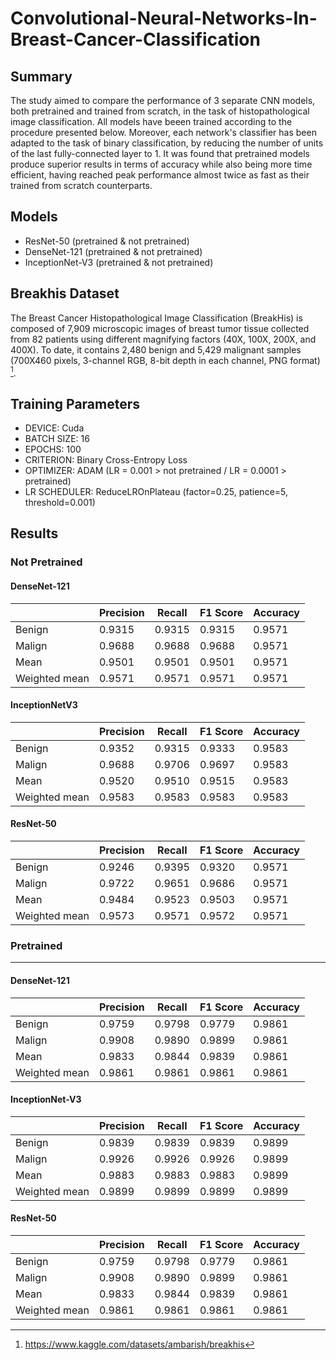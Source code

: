 # Convolutional-Neural-Networks-In-Breast-Cancer-Classification

## Summary

The study aimed to compare the performance of 3 separate CNN models, both pretrained and trained from scratch, in the task of histopathological image classification. All models have beeen trained according to the procedure presented below. Moreover, each network's classifier has been adapted to the task of binary classification, by reducing the number of units of the last fully-connected layer to 1. It was found that pretrained models produce superior results in terms of accuracy while also being more time efficient, having reached peak performance almost twice as fast as their trained from scratch counterparts.  


## Models
- ResNet-50 (pretrained & not pretrained)
- DenseNet-121 (pretrained & not pretrained)
- InceptionNet-V3 (pretrained & not pretrained)

## Breakhis Dataset
The Breast Cancer Histopathological Image Classification (BreakHis) is composed of 7,909 microscopic images of breast tumor tissue collected from 82 patients using different magnifying factors (40X, 100X, 200X, and 400X). To date, it contains 2,480 benign and 5,429 malignant samples (700X460 pixels, 3-channel RGB, 8-bit depth in each channel, PNG format) [^1].

## Training Parameters  
- DEVICE: Cuda
- BATCH SIZE: 16
- EPOCHS: 100
- CRITERION: Binary Cross-Entropy Loss
- OPTIMIZER: ADAM (LR = 0.001 > not pretrained / LR = 0.0001 > pretrained)
- LR SCHEDULER: ReduceLROnPlateau (factor=0.25, patience=5, threshold=0.001)

## Results

### Not Pretrained

#### DenseNet-121  

| | Precision | Recall | F1 Score | Accuracy |
|--|-----------|---------|---------|----------|
| Benign | 0.9315 | 0.9315 | 0.9315 | 0.9571 |
| Malign | 0.9688 | 0.9688 | 0.9688 | 0.9571 |
| Mean | 0.9501 | 0.9501 | 0.9501 | 0.9571 |
| Weighted mean | 0.9571 | 0.9571 | 0.9571 | 0.9571 |

#### InceptionNetV3

| | Precision | Recall | F1 Score | Accuracy |
|--|-----------|---------|---------|----------|
| Benign | 0.9352 | 0.9315 | 0.9333 | 0.9583 |
| Malign | 0.9688 | 0.9706 | 0.9697 | 0.9583 |
| Mean | 0.9520 | 0.9510 | 0.9515 | 0.9583 |
| Weighted mean | 0.9583 | 0.9583 | 0.9583 | 0.9583 |

#### ResNet-50 

| | Precision | Recall | F1 Score | Accuracy |
|--|-----------|---------|---------|----------|
| Benign | 0.9246 | 0.9395  | 0.9320 | 0.9571 |
| Malign | 0.9722 | 0.9651 | 0.9686  | 0.9571 |
| Mean | 0.9484 | 0.9523 | 0.9503 | 0.9571 |
| Weighted mean | 0.9573 | 0.9571 | 0.9572 | 0.9571 |

### Pretrained
---
#### DenseNet-121

| | Precision | Recall | F1 Score | Accuracy |
|--|-----------|---------|---------|----------|
| Benign | 0.9759 | 0.9798 | 0.9779 | 0.9861 |
| Malign | 0.9908 | 0.9890  | 0.9899 | 0.9861 |
| Mean | 0.9833 | 0.9844 | 0.9839 | 0.9861 |
| Weighted mean | 0.9861 | 0.9861 | 0.9861 | 0.9861 |

#### InceptionNet-V3

| | Precision | Recall | F1 Score | Accuracy |
|--|-----------|---------|---------|----------|
| Benign | 0.9839 | 0.9839 | 0.9839 | 0.9899 |
| Malign | 0.9926 | 0.9926  | 0.9926 | 0.9899 |
| Mean | 0.9883 | 0.9883 | 0.9883 | 0.9899 |
| Weighted mean | 0.9899 | 0.9899 | 0.9899 | 0.9899 |
  
#### ResNet-50  

| | Precision | Recall | F1 Score | Accuracy |
|--|-----------|---------|---------|----------|
| Benign | 0.9759 | 0.9798 | 0.9779 | 0.9861 |
| Malign | 0.9908 | 0.9890 | 0.9899 | 0.9861 |
| Mean | 0.9833 | 0.9844 | 0.9839 | 0.9861 |
| Weighted mean | 0.9861 | 0.9861 | 0.9861 | 0.9861 |

[^1]: https://www.kaggle.com/datasets/ambarish/breakhis 
